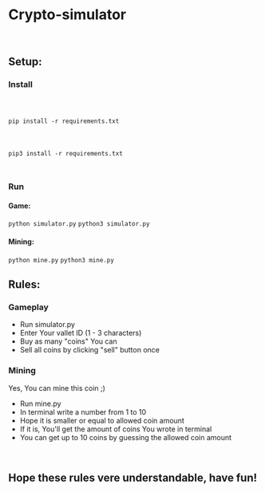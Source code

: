 # Crypto-simulator
<br/>
<h2>Setup:</h2>
<h3>Install</h3>
<code>
    <p>pip install -r requirements.txt</p>
    <p>pip3 install -r requirements.txt</p>
</code>
<h3>Run</h3>
<h4>Game:</h4>
<code>python simulator.py</code>
<code>python3 simulator.py</code>
<h4>Mining:</h4>
<code>python mine.py</code>
<code>python3 mine.py</code>
<h2>Rules:</h2>
<h3>Gameplay</h3>
<ul>
    <li>Run simulator.py</li>
    <li>Enter Your vallet ID (1 - 3 characters)</li>
    <li>Buy as many "coins" You can</li>
    <li>Sell all coins by clicking "sell" button once</li>
</ul>
<h3>Mining</h3>
<p>Yes, You can mine this coin ;)</p>
<ul>
    <li>Run mine.py</li>
    <li>In terminal write a number from 1 to 10</li>
    <li>Hope it is smaller or equal to allowed coin amount</li>
    <li>If it is, You'll get the amount of coins You wrote in terminal</li>
    <li>You can get up to 10 coins by guessing the allowed coin amount</li>
</ul>
<br/>
<h2>Hope these rules vere understandable, have fun!</h2>